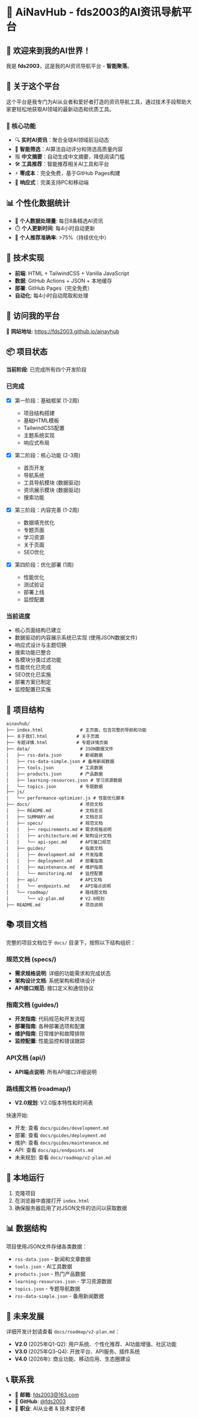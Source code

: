 # 🧠 AiNavHub - fds2003的AI资讯导航平台

## 👋 欢迎来到我的AI世界！

我是 **fds2003**，这是我的AI资讯导航平台 - **智能聚落**。

## 🎯 关于这个平台

这个平台是我专门为AI从业者和爱好者打造的资讯导航工具，通过技术手段帮助大家更轻松地获取AI领域的最新动态和优质工具。

### 🌟 核心功能
- 🔍 **实时AI资讯**：聚合全球AI领域前沿动态
- 🤖 **智能筛选**：AI算法自动评分和筛选高质量内容
- 🈯 **中文摘要**：自动生成中文摘要，降低阅读门槛
- 🛠️ **工具推荐**：智能推荐相关AI工具和平台
- ⚡ **零成本**：完全免费，基于GitHub Pages构建
- 📱 **响应式**：完美支持PC和移动端

## 📊 个性化数据统计
- 🔢 **个人数据处理量**: 每日8条精选AI资讯
- ⏱️ **个人更新时间**: 每4小时自动更新
- 🎯 **个人推荐准确率**: >75%（持续优化中）

## 🚀 技术实现

- **前端**: HTML + TailwindCSS + Vanilla JavaScript
- **数据**: GitHub Actions + JSON + 本地缓存
- **部署**: GitHub Pages（完全免费）
- **自动化**: 每4小时自动爬取和处理

## 📱 访问我的平台

🔗 **网站地址**: https://fds2003.github.io/ainavhub

## 📦 项目状态

**当前阶段**: 已完成所有四个开发阶段

### 已完成

- [x] 第一阶段：基础框架 (1-2周)
  - 项目结构搭建
  - 基础HTML模板
  - TailwindCSS配置
  - 主题系统实现
  - 响应式布局

- [x] 第二阶段：核心功能 (2-3周)
  - 首页开发
  - 导航系统
  - 工具导航模块 (数据驱动)
  - 资讯展示模块 (数据驱动)
  - 搜索功能

- [x] 第三阶段：内容完善 (1-2周)
  - 数据填充优化
  - 专题页面
  - 学习资源
  - 关于页面
  - SEO优化

- [x] 第四阶段：优化部署 (1周)
  - 性能优化
  - 测试验证
  - 部署上线
  - 监控配置

### 当前进度

- 核心页面结构已建立
- 数据驱动的内容展示系统已实现 (使用JSON数据文件)
- 响应式设计与主题切换
- 搜索功能已整合
- 各模块分类过滤功能
- 性能优化已完成
- SEO优化已实施
- 部署方案已制定
- 监控配置已实施

## 📁 项目结构

```
ainavhub/
├── index.html              # 主页面，包含完整的导航和功能
├── 关于我们.html           # 关于页面
├── 专题详情.html           # 专题详情页面
├── data/                   # JSON数据文件
│   ├── rss-data.json       # 新闻数据
│   ├── rss-data-simple.json # 备用新闻数据
│   ├── tools.json          # 工具数据
│   ├── products.json       # 产品数据
│   ├── learning-resources.json # 学习资源数据
│   └── topics.json         # 专题数据
├── js/
│   └── performance-optimizer.js # 性能优化脚本
├── docs/                   # 项目文档
│   ├── README.md           # 文档总览
│   ├── SUMMARY.md          # 文档总览
│   ├── specs/              # 规范文档
│   │   ├── requirements.md # 需求规格说明
│   │   ├── architecture.md # 架构设计文档
│   │   └── api-spec.md     # API接口规范
│   ├── guides/             # 指南文档
│   │   ├── development.md  # 开发指南
│   │   ├── deployment.md   # 部署指南
│   │   ├── maintenance.md  # 维护指南
│   │   └── monitoring.md   # 监控配置
│   ├── api/                # API文档
│   │   └── endpoints.md    # API端点说明
│   └── roadmap/            # 路线图文档
│       └── v2-plan.md      # V2.0规划
├── README.md               # 项目说明
```

## 📚 项目文档

完整的项目文档位于 `docs/` 目录下，按照以下结构组织：

### 规范文档 (specs/)
- **需求规格说明**: 详细的功能需求和完成状态
- **架构设计文档**: 系统架构和模块设计
- **API接口规范**: 接口定义和通信协议

### 指南文档 (guides/)
- **开发指南**: 代码规范和开发流程
- **部署指南**: 各种部署选项和配置
- **维护指南**: 日常维护和故障排除
- **监控配置**: 性能监控和错误跟踪

### API文档 (api/)
- **API端点说明**: 所有API接口详细说明

### 路线图文档 (roadmap/)
- **V2.0规划**: V2.0版本特性和时间表

快速开始:
- 开发: 查看 `docs/guides/development.md`
- 部署: 查看 `docs/guides/deployment.md`
- 维护: 查看 `docs/guides/maintenance.md`
- API: 查看 `docs/api/endpoints.md`
- 未来规划: 查看 `docs/roadmap/v2-plan.md`

## 🔧 本地运行

1. 克隆项目
2. 在浏览器中直接打开 `index.html`
3. 确保服务器启用了对JSON文件的访问以获取数据

## 📊 数据结构

项目使用JSON文件存储各类数据：

- `rss-data.json` - 新闻和文章数据
- `tools.json` - AI工具数据
- `products.json` - 热门产品数据
- `learning-resources.json` - 学习资源数据
- `topics.json` - 专题导航数据
- `rss-data-simple.json` - 备用新闻数据

## 🚀 未来发展

详细开发计划请查看 `docs/roadmap/v2-plan.md`：

- **V2.0** (2025年Q1-Q2): 用户系统、个性化推荐、AI功能增强、社区功能
- **V3.0** (2025年Q3-Q4): 开放平台、API服务、插件系统
- **V4.0** (2026年): 商业功能、移动应用、生态圈建设

## 📞 联系我

- 📧 **邮箱**: fds2003@163.com
- 🐙 **GitHub**: [@fds2003](https://github.com/fds2003)
- 💼 **职业**: AI从业者 & 技术爱好者